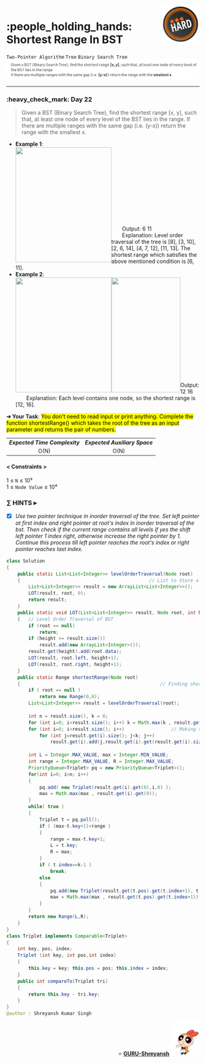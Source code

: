 <img align='right' src="https://github.com/guru-shreyansh/GeeksforGeeks-30-Days-of-Code/blob/main/!DOC!/Hard%233.png" width="100">
<h1>:people_holding_hands: Shortest Range In BST </h1>

`Two-Pointer Algorithm`
`Tree`
`Binary Search Tree`
<img align='centre' src="https://github.com/guru-shreyansh/GeeksforGeeks-30-Days-of-Code/blob/main/Day%3C22%3E/D22.png">
________________________________________________________________________________________________________________________________________________________
<h3>:heavy_check_mark: Day 22</h3>
<blockquote>Given a BST (Binary Search Tree), find the shortest range [x, y], such that, at least one node of every level of the BST lies in the range.
If there are multiple ranges with the same gap (i.e. (y-x)) return the range with the smallest x.</blockquote>

* **Example 1**:<br>
<img align='left' src="https://github.com/guru-shreyansh/GeeksforGeeks-30-Days-of-Code/blob/main/Day%3C21%3E/D22.a.png" height="300" width="250"><br><br><br><br><br><br><br><br><br><br><br><br>
&emsp;&emsp;Output: 6 11<br>
&emsp;&emsp;Explanation: Level order traversal of the tree is [8], [3, 10], [2, 6, 14], [4, 7, 12], [11, 13]. The shortest range which satisfies the above mentioned condition is [6, 11].<br>
* **Example 2**:<br>
<img align='left' src="https://github.com/guru-shreyansh/GeeksforGeeks-30-Days-of-Code/blob/main/Day%3C21%3E/D22.a.png" height="300" width="250"><img align='left' src="https://github.com/guru-shreyansh/GeeksforGeeks-30-Days-of-Code/blob/main/Day%3C21%3E/D22.b.png" height="300" width="180"><br><br><br><br><br><br><br><br><br><br><br><br><br><br><br>
&emsp;&emsp;Output: 12 16<br>
&emsp;&emsp;Explanation: Each level contains one node, so the shortest range is [12, 16].<br>

**➔ Your Task**:
<mark>You don't need to read input or print anything. Complete the function shortestRange() which takes the root of the tree as an input parameter and returns the pair of numbers.</mark>

<table align="center">
      <tr><td><em><b>Expected Time Complexity</td> <td><em><b>Expected Auxiliary Space</td></tr>
      <tr><td align="center">O(N)</td> <td align="center">O(N)</td></tr>
</table>

#### < Constraints >
1  ≤ ` N ` ≤  10⁵<br>
1  ≤ ` Node Value ` ≤  10⁴

###      ∑ HINTS ▸
- [x] _Use two pointer technique in inorder traversal of the tree. Set left pointer at first index and right pointer at root's index in inorder traversal of the bst. Then check if the current range contains all levels if yes the shift left pointer 1 index right, otherwise increase the right pointer by 1. Continue this process till left pointer reaches the root's index or right pointer reaches last index._
```java
class Solution
{
    public static List<List<Integer>> levelOrderTraversal(Node root)
    {                                               // List to Store all Nodes at each Level
        List<List<Integer>> result = new ArrayList<List<Integer>>();
        LOT(result, root, 0);
        return result;
    }
    public static void LOT(List<List<Integer>> result, Node root, int height)
    {   // Level Order Traversal of BST
        if (root == null)
            return;
        if (height >= result.size())
            result.add(new ArrayList<Integer>());
        result.get(height).add(root.data);
        LOT(result, root.left, height+1);
        LOT(result, root.right, height+1);
    }
    public static Range shortestRange(Node root)
    {                                                   // Finding shortest range for all levels
        if ( root == null )
            return new Range(0,0);
        List<List<Integer>> result = levelOrderTraversal(root);
        
        int n = result.size(), k = 0;
        for (int i=0; i<result.size(); i++) k = Math.max(k , result.get(i).size());
        for (int i=0; i<result.size(); i++)                 // Making size of Arraylist uniform
            for (int j=result.get(i).size(); j<k; j++)
                result.get(i).add(j,result.get(i).get(result.get(i).size()-1));
        
        int L = Integer.MAX_VALUE, max = Integer.MIN_VALUE;
	    int range = Integer.MAX_VALUE, R = Integer.MAX_VALUE;
	    PriorityQueue<Triplet> pq = new PriorityQueue<Triplet>();
	    for(int i=0; i<n; i++)
	    {
	        pq.add( new Triplet(result.get(i).get(0),i,0) );
	        max = Math.max(max , result.get(i).get(0));
	    }
	    while( true )
	    {
	        Triplet t = pq.poll();
	        if ( (max-t.key+1)<range )
	        {
	            range = max-t.key+1;
	            L = t.key;
	            R = max;
	        }
	        if ( t.index==k-1 )
	            break;
	        else 
	        {
	            pq.add(new Triplet(result.get(t.pos).get(t.index+1), t.pos, t.index+1));
	            max = Math.max(max , result.get(t.pos).get(t.index+1));
	        }
	    }
        return new Range(L,R);
    }
}
class Triplet implements Comparable<Triplet>
{
    int key, pos, index;
    Triplet (int key, int pos,int index)
    {
        this.key = key; this.pos = pos; this.index = index;
    }
    public int compareTo(Triplet tri)
    {
        return this.key - tri.key;
    }
}
@author : Shreyansh Kumar Singh
```
<p align="right"> ⭐️ <a href="https://github.com/GURU-Shreyansh" target="_blank"> <b>GURU-Shreyansh</b></a>
      <img src="https://github.com/guru-shreyansh/GeeksforGeeks-30-Days-of-Code/blob/main/!DOC!/GIF--Happy-Powerpuff-Girls-Qakyyrk1IKwuK8YtQ6.gif" width="75"> </p>
<!--
#GURU ツ
-->
